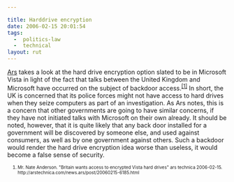 ```yaml
---

title: Harddrive encryption
date: 2006-02-15 20:01:54
tags:
  -  politics-law
  -  technical
layout: rut
---
```


<p><a href="http://arstechnica.com" title="ars technica home page">Ars</a> takes a look at the hard drive encryption option slated to be in Microsoft Vista in light of the fact that talks between the United Kingdom and Microsoft have occurred on the subject of backdoor access.<sup><a href="http://arstechnica.com/news.ars/post/20060215-6185.html" title="Britain wants access to encrypted Vista hard drives">[1]</a></sup> In short, the UK is concerned that its police forces might not have access to hard drives when they seize computers as part of an investigation.  As Ars notes, this is a concern that other governments are going to have similar concerns, if they have not initiated talks with Microsoft on their own already. It should be noted, however, that it is quite likely that any back door installed for a government will be discovered by someone else, and used against consumers, as well as by one government against others.  Such a backdoor would render the hard drive encryption idea worse than useless, it would become a false sense of security.</p>  <ol><font size="-2"><li><font size="-2">Mr. Nate Anderson. "Britain wants access to encrypted Vista hard drives" ars technica 2006-02-15.  http://arstechnica.com/news.ars/post/20060215-6185.html </font></li></font></ol>

